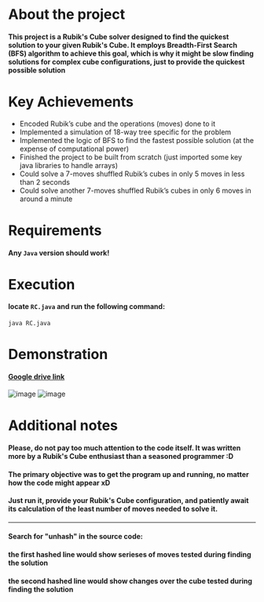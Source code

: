 # About the project
#### This project is a Rubik's Cube solver designed to find the quickest solution to your given Rubik's Cube. It employs Breadth-First Search (BFS) algorithm to achieve this goal, which is why it might be slow finding solutions for complex cube configurations, just to provide the quickest possible solution

# Key Achievements

* Encoded Rubik’s cube and the operations (moves) done to it
* Implemented a simulation of 18-way tree specific for the problem 
* Implemented the logic of BFS to find the fastest possible solution (at the expense of computational power)
* Finished the project to be built from scratch (just imported some key java libraries to handle arrays)
* Could solve a 7-moves shuffled Rubik’s cubes in only 5 moves in less than 2 seconds
* Could solve another 7-moves shuffled Rubik’s cubes in only 6 moves in around a minute

# Requirements
#### Any `Java` version should work!

# Execution
#### locate `RC.java` and run the following command:
```
java RC.java
```
# Demonstration
#### [Google drive link](https://drive.google.com/drive/folders/1tjMPFxNt5oSCpc1TyPZtPsl4sxmpvLSO?usp=share_link)

![image](https://github.com/GalaluddinOwais/Breadth-First-Search-Rubiks-Cube-Solver/assets/111979327/7f6b3bba-66f3-4353-a55e-dba89fb0302c)
![image](https://github.com/GalaluddinOwais/Breadth-First-Search-Rubiks-Cube-Solver/assets/111979327/e7469443-010c-4536-8fe2-188b75582f46)



# Additional notes

#### Please, do not pay too much attention to the code itself. It was written more by a Rubik's Cube enthusiast than a seasoned programmer :D
#### The primary objective was to get the program up and running, no matter how the code might appear xD
#### Just run it, provide your Rubik's Cube configuration, and patiently await its calculation of the least number of moves needed to solve it.
___
#### Search for "unhash" in the source code:
#### the first hashed line would show serieses of moves tested during finding the solution
#### the second hashed line would show changes over the cube tested during finding the solution


